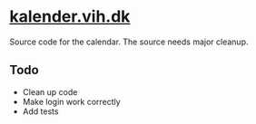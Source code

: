 [kalender.vih.dk](http://kalender.vih.dk/)
==

Source code for the calendar. The source needs major cleanup.

Todo
--

* Clean up code
* Make login work correctly
* Add tests
